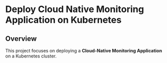 # Deploy Cloud Native Monitoring Application on Kubernetes

## Overview
This project focuses on deploying a **Cloud-Native Monitoring Application** on a Kubernetes cluster. 
